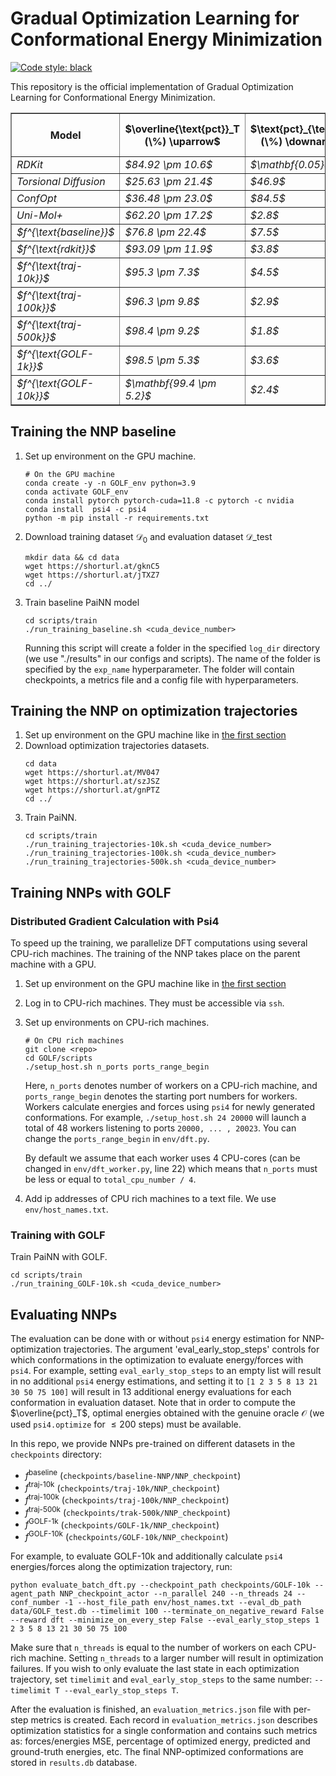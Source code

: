 # Gradual Optimization Learning for Conformational Energy Minimization
<p align="left">
<a href="https://github.com/psf/black"><img alt="Code style: black" src="https://img.shields.io/badge/code%20style-black-000000.svg"></a>
</p>

This repository is the official implementation of Gradual Optimization Learning for Conformational Energy Minimization.

<table border="1" class="dataframe">
   <thead>
      <tr style="text-align: center;">
         <th>Model</th>
         <th>$\overline{\text{pct}}_T (\%) \uparrow$</th>
         <th>$\text{pct}_{\text{div}} (\%) \downarrow$</th>
         <th>$\text{COV} (\%) \uparrow$ </th>
         <th>$\text{MAT} (\text{&#8491}) \downarrow $</th>
      </tr>
   </thead>
   <tbody>
      <tr>
         <td><i>RDKit</i></td>
         <td><i>$84.92 \pm 10.6$</i></td>
         <td><i>$\mathbf{0.05}$</i></td>
         <td><i>$62.24$</i></td>
         <td><i>$0.509$</i></td>
      </tr>
      <tr>
         <td><i>Torsional Diffusion</i></td>
         <td><i>$25.63 \pm 21.4$</i></td>
         <td><i>$46.9$</i></td>
         <td><i>$11.3$</i></td>
         <td><i>$1.333$</i></td>
      </tr>
      <tr>
         <td><i>ConfOpt</i></td>
         <td><i>$36.48 \pm 23.0$</i></td>
         <td><i>$84.5$</i></td>
         <td><i>$19.88$</i></td>
         <td><i>$1.05$</i></td>
      </tr>
      <tr>
         <td><i>Uni-Mol+</i></td>
         <td><i>$62.20 \pm 17.2$</i></td>
         <td><i>$2.8$</i></td>
         <td><i>$68.79$</i></td>
         <td><i>$0.407$</i></td>
      </tr>
      <tr>
         <td><i>$f^{\text{baseline}}$</i></td>
         <td><i>$76.8 \pm 22.4$</i></td>
         <td><i>$7.5$</i></td>
         <td><i>$65.22$</i></td>
         <td><i>$0.482$</i></td>
      </tr>
      <tr>
         <td><i>$f^{\text{rdkit}}$</i></td>
         <td><i>$93.09 \pm 11.9$</i></td>
         <td><i>$3.8$</i></td>
         <td><i>$71.6$</i></td>
         <td><i>$0.426$</i></td>
      </tr>
      <tr>
         <td><i>$f^{\text{traj-10k}}$</i></td>
         <td><i>$95.3 \pm 7.3$ </i></td>
         <td><i>$4.5$</i></td>
         <td><i>$70.55$</i></td>
         <td><i>$0.440$</i></td>
      </tr>
      <tr>
         <td><i>$f^{\text{traj-100k}}$</i></td>
         <td><i>$96.3 \pm 9.8$</i></td>
         <td><i>$2.9$</i></td>
         <td><i>$71.43$</i></td>
         <td><i>$0.432$</i></td>
      </tr>
      <tr>
         <td><i>$f^{\text{traj-500k}}$</i></td>
         <td><i>$98.4 \pm 9.2$</i></td>
         <td><i>$1.8$</i></td>
         <td><i>$72.15$</i></td>
         <td><i>$0.442$</i></td>
      </tr>
      <tr>
         <td><i>$f^{\text{GOLF-1k}}$</i></td>
         <td><i>$98.5 \pm 5.3$</i></td>
         <td><i>$3.6$</i></td>
         <td><i></i>$76.54$</td>
         <td><i>$\mathbf{0.349}$</i></td>
      </tr>
      <tr>
         <td><i>$f^{\text{GOLF-10k}}$</i></td>
         <td><i>$\mathbf{99.4 \pm 5.2}$</i></td>
         <td><i>$2.4$</i></td>
         <td><i>$\mathbf{76.84}$</i></td>
         <td><i>$0.355$</i></td>
      </tr>
   </tbody>
</table>

## Training the NNP baseline
1. Set up environment on the GPU machine.
   ```
   # On the GPU machine
   conda create -y -n GOLF_env python=3.9
   conda activate GOLF_env
   conda install pytorch pytorch-cuda=11.8 -c pytorch -c nvidia
   conda install  psi4 -c psi4
   python -m pip install -r requirements.txt
   ```
2. Download training dataset $\mathcal{D}_0$ and evaluation dataset $\mathcal{D}\_{\text{test}}$
   ```
   mkdir data && cd data
   wget https://shorturl.at/gknC5
   wget https://shorturl.at/jTXZ7
   cd ../
   ```
4. Train baseline PaiNN model
   ```
   cd scripts/train
   ./run_training_baseline.sh <cuda_device_number>
   ```
   Running this script will create a folder in the specified `log_dir` directory (we use "./results" in our configs and scripts). The name of the folder is specified by the `exp_name` hyperparameter. The folder will contain checkpoints, a metrics file and a config file with hyperparameters.

## Training the NNP on optimization trajectories
1. Set up environment on the GPU machine like in [the first section](#training-the-nnp-baseline)
2. Download optimization trajectories datasets.
   ```
   cd data
   wget https://shorturl.at/MV047
   wget https://shorturl.at/szJSZ
   wget https://shorturl.at/gnPTZ
   cd ../
   ```
3. Train PaiNN.
   ```
   cd scripts/train
   ./run_training_trajectories-10k.sh <cuda_device_number>
   ./run_training_trajectories-100k.sh <cuda_device_number>
   ./run_training_trajectories-500k.sh <cuda_device_number>
   ```

## Training NNPs with GOLF

### Distributed Gradient Calculation with Psi4
To speed up the training, we parallelize DFT computations using several CPU-rich machines. The training of the NNP takes place on the parent machine with a GPU.
1. Set up environment on the GPU machine like in [the first section](#training-the-nnp-baseline)
1. Log in to CPU-rich machines. They must be accessible via `ssh`.
2. Set up environments on CPU-rich machines.
   ```
   # On CPU rich machines
   git clone <repo>
   cd GOLF/scripts
   ./setup_host.sh n_ports ports_range_begin
   ```
   Here, `n_ports` denotes number of workers on a CPU-rich machine, and `ports_range_begin` denotes the starting port numbers for workers. Workers calculate energies and forces using `psi4` for newly generated conformations. For example, `./setup_host.sh 24 20000` will launch a total of 48 workers listening to ports `20000, ... , 20023`. You can change the `ports_range_begin` in `env/dft.py`.
   
   By default we assume that each worker uses 4 CPU-cores (can be changed in `env/dft_worker.py`, line 22) which means that `n_ports` must be less or equal to `total_cpu_number / 4`.
4. Add ip addresses of CPU rich machines to a text file. We use `env/host_names.txt`.

### Training with GOLF
Train PaiNN with GOLF.
```
cd scripts/train
./run_training_GOLF-10k.sh <cuda_device_number>
```

## Evaluating NNPs
The evaluation can be done with or without `psi4` energy estimation for NNP-optimization trajectories. The argument 'eval_early_stop_steps' controls for which conformations in the optimization to evaluate energy/forces with `psi4`. For example, setting `eval_early_stop_steps` to an empty list will result in no additional `psi4` energy estimations, and setting it  to `[1 2 3 5 8 13 21 30 50 75 100]` will result in 13 additional energy evaluations for each conformation in evaluation dataset. Note that in order to compute the $\overline{pct}_T$, optimal energies obtained with the genuine oracle $\mathcal{O}$ (we used `psi4.optimize` for $\leq 200$ steps) must be available.

In this repo, we provide NNPs pre-trained on different datasets in the `checkpoints` directory:
   - $f^{\text{baseline}}$  (`checkpoints/baseline-NNP/NNP_checkpoint`)
   - $f^{\text{traj-10k}}$ (`checkpoints/traj-10k/NNP_checkpoint`)
   - $f^{\text{traj-100k}}$ (`checkpoints/traj-100k/NNP_checkpoint`)
   - $f^{\text{traj-500k}}$ (`checkpoints/trak-500k/NNP_checkpoint`)
   - $f^{\text{GOLF-1k}}$ (`checkpoints/GOLF-1k/NNP_checkpoint`)
   - $f^{\text{GOLF-10k}}$ (`checkpoints/GOLF-10k/NNP_checkpoint`)

For example, to evaluate GOLF-10k and additionally calculate `psi4` energies/forces along the optimization trajectory, run:
```
python evaluate_batch_dft.py --checkpoint_path checkpoints/GOLF-10k --agent_path NNP_checkpoint_actor --n_parallel 240 --n_threads 24 --conf_number -1 --host_file_path env/host_names.txt --eval_db_path data/GOLF_test.db --timelimit 100 --terminate_on_negative_reward False --reward dft --minimize_on_every_step False --eval_early_stop_steps 1 2 3 5 8 13 21 30 50 75 100
```
Make sure that `n_threads` is equal to the number of workers on each CPU-rich machine. Setting `n_threads` to a larger number will result in optimization failures. If you wish to only evaluate the last state in each optimization trajectory, set `timelimit` and `eval_early_stop_steps` to the same number: `--timelimit T --eval_early_stop_steps T`.

After the evaluation is finished, an `evaluation_metrics.json` file with per-step metrics is created. Each record in `evaluation_metrics.json` describes optimization statistics for a single conformation and contains such metrics as: forces/energies MSE, percentage of optimized energy, predicted and ground-truth energies, etc. The final NNP-optimized conformations are stored in `results.db` database.
